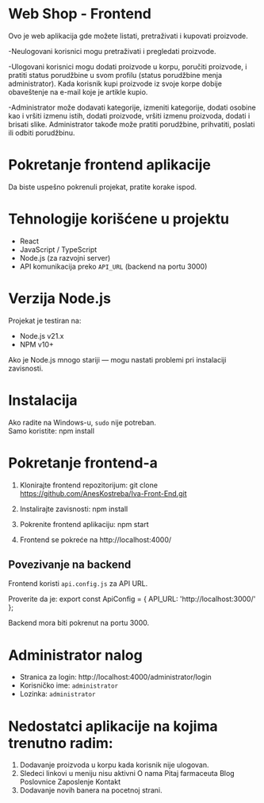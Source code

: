 # Web Shop - Frontend
Ovo je web aplikacija gde možete listati, pretraživati i kupovati proizvode.

 -Neulogovani korisnici mogu pretraživati i pregledati proizvode.

 -Ulogovani korisnici mogu dodati proizvode u korpu, poručiti proizvode, i pratiti status porudžbine u svom profilu (status porudžbine menja administrator). Kada korisnik kupi proizvode iz svoje korpe dobije obaveštenje na e-mail koje je artikle kupio.

 -Administrator može dodavati kategorije, izmeniti kategorije, dodati osobine kao i vršiti izmenu istih, dodati proizvode, vršiti izmenu proizvoda, dodati i brisati slike. Administrator takođe može pratiti porudžbine, prihvatiti, poslati ili odbiti porudžbinu.

# Pokretanje frontend aplikacije

Da biste uspešno pokrenuli projekat, pratite korake ispod.

# Tehnologije korišćene u projektu
- React
- JavaScript / TypeScript
- Node.js (za razvojni server)
- API komunikacija preko `API_URL` (backend na portu 3000)

# Verzija Node.js

Projekat je testiran na:
- Node.js v21.x
- NPM v10+

Ako je Node.js mnogo stariji — mogu nastati problemi pri instalaciji zavisnosti.


# Instalacija

Ako radite na Windows-u, `sudo` nije potreban.  
Samo koristite: npm install

# Pokretanje frontend-a

1. Klonirajte frontend repozitorijum:
git clone https://github.com/AnesKostreba/Iva-Front-End.git

2. Instalirajte zavisnosti:
npm install

6. Pokrenite frontend aplikaciju:
npm start

7. Frontend se pokreće na http://localhost:4000/  


## Povezivanje na backend

Frontend koristi `api.config.js` za API URL.

Proverite da je:
export const ApiConfig = {
    API_URL: 'http://localhost:3000/'
};

Backend mora biti pokrenut na portu 3000.

# Administrator nalog

- Stranica za login: http://localhost:4000/administrator/login
- Korisničko ime: `administrator`
- Lozinka: `administrator`


# Nedostatci aplikacije na kojima trenutno radim:
  1. Dodavanje proizvoda u korpu kada korisnik nije ulogovan.
  2. Sledeci linkovi u meniju nisu aktivni
      O nama
      Pitaj farmaceuta
      Blog
      Poslovnice
      Zaposlenje
      Kontakt
   3. Dodavanje novih banera na pocetnoj strani.
   
